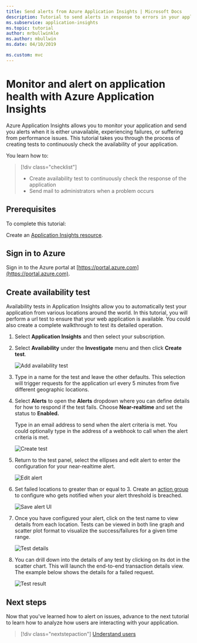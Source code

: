 ```yaml
---
title: Send alerts from Azure Application Insights | Microsoft Docs
description: Tutorial to send alerts in response to errors in your application using Azure Application Insights.
ms.subservice: application-insights
ms.topic: tutorial
author: mrbullwinkle
ms.author: mbullwin
ms.date: 04/10/2019

ms.custom: mvc
---
```


# Monitor and alert on application health with Azure Application Insights

Azure Application Insights allows you to monitor your application and send you alerts when it is either unavailable, experiencing failures, or suffering from performance issues.  This tutorial takes you through the process of creating tests to continuously check the availability of your application.

You learn how to:

> [!div class="checklist"]
> * Create availability test to continuously check the response of the application
> * Send mail to administrators when a problem occurs

## Prerequisites

To complete this tutorial:

Create an [Application Insights resource](./dotnetcore-quick-start.md#enable-application-insights).

## Sign in to Azure

Sign in to the Azure portal at [https://portal.azure.com](https://portal.azure.com).

## Create availability test

Availability tests in Application Insights allow you to automatically test your application from various locations around the world.   In this tutorial, you will perform a url test to ensure that your web application is available.  You could also create a complete walkthrough to test its detailed operation. 

1. Select **Application Insights** and then select your subscription.  

2. Select **Availability** under the **Investigate** menu and then click **Create test**.

    ![Add availability test](media/tutorial-alert/add-test-001.png)

3. Type in a name for the test and leave the other defaults.  This selection will trigger requests for the application url every 5 minutes from five different geographic locations.

4. Select **Alerts** to open the **Alerts** dropdown where you can define details for how to respond if the test fails. Choose **Near-realtime** and set the status to **Enabled.**

    Type in an email address to send when the alert criteria is met.  You could optionally type in the address of a webhook to call when the alert criteria is met.

    ![Create test](media/tutorial-alert/create-test-001.png)

5. Return to the test panel, select the ellipses and edit alert to enter the configuration for your near-realtime alert.

    ![Edit alert](media/tutorial-alert/edit-alert-001.png)

6. Set failed locations to greater than or equal to 3. Create an [action group](../platform/action-groups.md) to configure who gets notified when your alert threshold is breached.

    ![Save alert UI](media/tutorial-alert/save-alert-001.png)

7. Once you have configured your alert, click on the test name to view details from each location. Tests can be viewed in both line graph and scatter plot format to visualize the success/failures for a given time range.

    ![Test details](media/tutorial-alert/test-details-001.png)

8. You can drill down into the details of any test by clicking on its dot in the scatter chart. This will launch the end-to-end transaction details view. The example below shows the details for a failed request.

    ![Test result](media/tutorial-alert/test-result-001.png)
  
## Next steps

Now that you've learned how to alert on issues, advance to the next tutorial to learn how to analyze how users are interacting with your application.

> [!div class="nextstepaction"]
> [Understand users](./tutorial-users.md)

